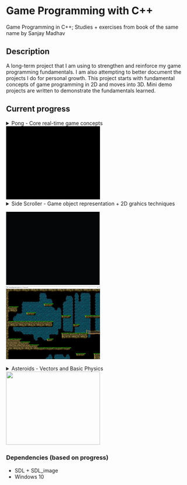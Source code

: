# Game Programming with C++

Game Programming in C++; Studies + exercises from book of the same name by Sanjay Madhav 

## Description

A long-term project that I am using to strengthen and reinforce my game programming fundamentals.
I am also attempting to better document the projects I do for personal growth.
This project starts with fundamental concepts of game programming in 2D and moves into 3D.
Mini demo projects are written to demonstrate the fundamentals learned.

## Current progress
<details>
<summary>Pong - Core real-time game concepts </summary>
<ul>
<li> Game Loop </li>
<li> Game Updating over time </li>
<li> Game input and output </li>
</ul>
</details>

<img src="Assets/screenshots/ScreenRecord_Ch1_1.gif" style=" width:256.5px; height:200px">

<details>
<summary>Side Scroller - Game object representation + 2D grahics techniques</summary>
<ul>
<li>Game objects representation models</li>
<li>Sprites</li>
<li>Sprite animations</li>
<li>Scrolling backgrounds</li>
<li>Tilemaps</li>
</ul>
</details>

<p float="left">
<img src="Assets/screenshots/ScreenRecord_Ch2_1.gif" style=" width:256px ; height:200px">
<img src="Assets/screenshots/chapter_2_screenshot.png" style=" width:256.5px; height:200px">
</p>

<details>
<summary>Asteroids - Vectors and Basic Physics</summary>
<ul>
<li> Vector math: Vectors and how they are used in games</li>
<li>Basics of Newtonian physics</li>
<li>Basic movement - Move Component</li>
<li>Keyboard input - Input Component</li>
<li>Collision detection-Circle Component</li>
</ul>
</details>

<img src="Assets/screenshots/ScreenRecord_Ch3_1.gif" style=" width:256.5px; height:200px">

### Dependencies (based on progress)

* SDL + SDL_image
* Windows 10
